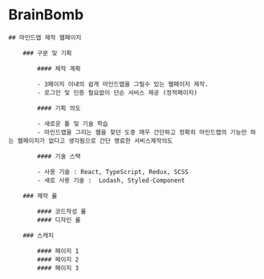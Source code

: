 # BrainBomb

    ## 마인드맵 제작 웹페이지

        ### 구분 및 기획

            #### 제작 계획

            - 3페이지 이내의 쉽게 마인드맵을 그릴수 있는 웹페이지 제작.
            - 로그인 및 인증 필요없이 단순 서비스 제공 (정적페이지)

            #### 기획 의도

            - 새로운 툴 및 기술 학습
            - 마인드맵을 그리는 웹을 찾던 도중 매우 간단하고 정확히 마인드맵의 기능만 하는 웹페이지가 없다고 생각됨으로 간단 명료한 서비스제작의도

            #### 기술 스택

            - 사용 기술 : React, TypeScript, Redux, SCSS
            - 새로 사용 기술 :  Lodash, Styled-Component

        ### 제작 룰

            #### 코드작성 룰
            #### 디자인 룰

        ### 스캐치

            #### 페이지 1
            #### 페이지 2
            #### 페이지 3

